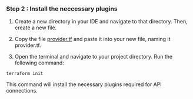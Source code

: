 ### Step 2 : Install the neccessary plugins

1. Create a new directory in your IDE and navigate to that directory. Then, create a new file.

2. Copy the file [provider.tf](https://github.com/mathesh-me/application-deployment-in-aws-terraform/blob/main/Application%20Deployment/provider.tf) and paste it into your new file, naming it provider.tf.

3. Open the terminal and navigate to your project directory. Run the following command:
```
terraform init
```
This command will install the necessary plugins required for API connections.
